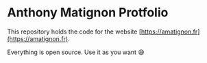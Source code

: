 # Anthony Matignon Protfolio

This repository holds the code for the website [https://amatignon.fr](https://amatignon.fr).

Everything is open source. Use it as you want 😅
